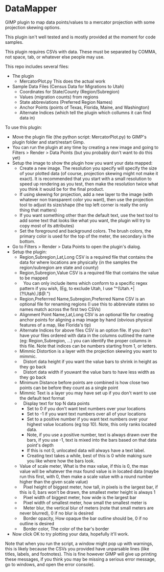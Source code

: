 # DataMapper
GIMP plugin to map data points/values to a mercator projection with some projection skewing options.

This plugin isn't well tested and is mostly provided at the moment for code samples.

This plugin requires CSVs with data. These must be separated by COMMA, not space, tab, or whatever else people may use.

This repo includes several files:
- The plugin
  - MercatorPlot.py This does the actual work
- Sample Data Files (Census Data for Migrations to Utah)
  - Coordinates for State/County (Region/Subregion)
  - Values (migration counts) from regions
  - State abbreviations (Preferred Region Names)
  - Anchor Points (points of Texas, Florida, Maine, and Washington)
  - Alternate Indices (which tell the plugin which collumns it can find data in)

To use this plugin:
- Move the plugin file (the python script: MercatorPlot.py) to GIMP's plugin folder and start/restart Gimp.
- You can run the plugin at any time by creating a new image and going to Filters > Render > Data Points (but you probably don't want to do this yet)
- Setup the image to show the plugin how you want your data mapped:
  - Create a new image. The resolution you specify will specify the size of your plotted data (of course, projection skewing might not make it exact). It is recommended that you start with a small resolution to speed up rendering as you test, then make the resolution twice what you think it would be for the final product.
  - If using skewing for projection, add a new layer to the image (with whatever non transparent color you want), then use the projection tool to adjust its size/shape (the top left corner is really the only thing that matters)
  - If you want something other than the default text, use the text tool to add some text that looks like what you want, the plugin will try to copy most of its attributes)
  - Set the foreground and background colors. The brush colors, the primary color is used for the top of the meter, the secondary is the bottom.
- Go to Filters > Render > Data Points to open the plugin's dialog.
- Setup the plugin:
  - Region,Subregion,Lat,Long CSV is a required file that contains the data for where locations are physically (in the samples the region/subregion are state and county)
  - Region,Subregion,Value CSV is a required file that contains the value to be mapped
  -  &nbsp; &nbsp;You can only include items which conform to a specific regex pattern if you wish, (Eg, to exclude Utah, I use "^(Utah.+|(?!Utah).*)$@.*")
  - Region,Preferrred Name,Subregion,Preferred Name CSV is an optional file for renaming regions (I use this to abbreviate states so names match across the first two CSVs)
  - Alignment Point Name,Lat,Long CSV is an optional file for creating anchor points for aligning a map image by hand (obvious physical features of a map, like Florida's tip)
  - Alternate Indices for above files CSV is an option file. If you don't have your files ordered with data in the columns outlined the name (eg: Region,Subregion, ...) you can identify the proper columns in this file. Note that indices can be numbers starting from 1, or letters.
  - Mimmic Distortion is a layer with the projection skewing you want to mimmic.
  -  &nbsp; &nbsp;Distort data height if you want the value bars to shrink in height as they go back
  -  &nbsp; &nbsp;Distort data width if youwant the value bars to have less width as they go back
  - Minimum Distance before points are combined is how close two points can be before they count as a single point
  - Mimmic Text is a layer you may have set up if you don't want to use the default text format
  -  &nbsp; &nbsp;Display text for top N data points
      - Set to 0 if you don't want text numbers over your locations
      - Set to -1 if you want text numbers over all of your locations
      - Set to a positive number if you want text numbers over your highest value locations (eg top 10). Note, this only ranks located data.
      - Note, if you use a positive number, text is always drawn over the bars, if you use -1, text is mixed into the bars based on that data point's depth
      - If this is not 0, unlocated data will always have a text label.
      - Creating text takes a while, best of this is 0 while making sure you like where how the bars look.
  - Value of scale meter, What is the max value, if this is 0, the max value will be whatever the max found value is in located data (maybe run this first, with 0, then make a scale value with a round number higher than the given scale value)
  -  &nbsp; &nbsp;Pixel height of biggest meter, how tall, in pixels is the largest bar, if this is 0, bars won't be drawn, the smallest meter height is always 1
  -  &nbsp; &nbsp;Pixel width of biggest meter, how wide is the largest bar
  -  &nbsp; &nbsp;Pixel width of smallest meter, how small the smallest meter is
  -  &nbsp; &nbsp;Meter blur, the vertical blur of meters (note that small meters are never blurred), 0 if no blur is desired
  -  &nbsp; &nbsp;Border opacity, How opaque the bar outline should be, 0 if no outline is desired
  -  &nbsp; &nbsp;Border color, The color of the bar's border
- Now click OK to try plotting your data, hopefully it'll work.

Note that when you run the script, a window might pop up with warnings, this is likely because the CSVs you provided have unparsable lines (like titles, labels, and footnotes). This is fine however GIMP will give up printing these messages, if you think you may be missing a serious error message, go to windows, and open the error console).



